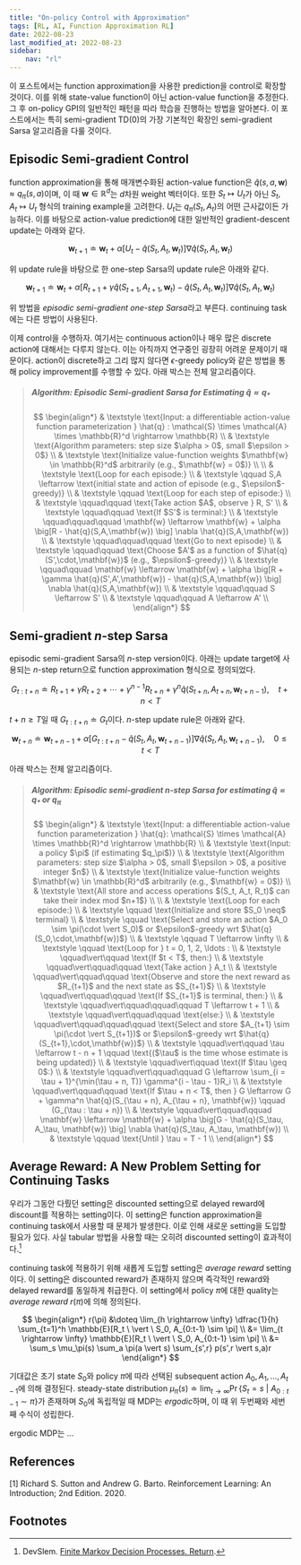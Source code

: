 ```yaml
---
title: "On-policy Control with Approximation"
tags: [RL, AI, Function Approximation RL]
date: 2022-08-23
last_modified_at: 2022-08-23
sidebar:
    nav: "rl"
---
```


이 포스트에서는 function approximation을 사용한 prediction을 control로 확장할 것이다. 이를 위해 state-value function이 아닌 action-value function을 추정한다. 그 후 on-policy GPI의 일반적인 패턴을 따라 학습을 진행하는 방법을 알아본다. 이 포스트에서는 특히 semi-gradient TD(0)의 가장 기본적인 확장인 semi-gradient Sarsa 알고리즘을 다룰 것이다.

## Episodic Semi-gradient Control

function approximation을 통해 매개변수화된 action-value function은 $\hat{q}(s,a,\mathbf{w}) \approx q_\pi(s,a)$이며, 이 때 $\mathbf{w} \in \mathbb{R}^d$는 $d$차원 weight 벡터이다. 또한 $S_t \mapsto U_t$가 아닌 $S_t, A_t \mapsto U_t$ 형식의 training example을 고려한다. $U_t$는 $q_\pi(S_t,A_t)$의 어떤 근사값이든 가능하다. 이를 바탕으로 action-value prediction에 대한 일반적인 gradient-descent update는 아래와 같다.

$$
\mathbf{w}_{t+1} \doteq \mathbf{w}_t + \alpha \Big[ U_t - \hat{q}(S_t,A_t,\mathbf{w}_t) \Big] \nabla \hat{q}(S_t,A_t,\mathbf{w}_t)
$$

위 update rule을 바탕으로 한 one-step Sarsa의 update rule은 아래와 같다.

$$
\mathbf{w}_{t+1} \doteq \mathbf{w}_t + \alpha \Big[ R_{t+1} + \gamma \hat{q}(S_{t+1},A_{t+1},\mathbf{w}_t) - \hat{q}(S_t,A_t,\mathbf{w}_t) \Big] \nabla \hat{q}(S_t,A_t,\mathbf{w}_t)
$$

위 방법을 *episodic semi-gradient one-step Sarsa*라고 부른다. continuing task에는 다른 방법이 사용된다.

이제 control을 수행하자. 여기서는 continuous action이나 매우 많은 discrete action에 대해서는 다루지 않는다. 이는 아직까지 연구중인 굉장히 어려운 문제이기 때문이다. action이 discrete하고 그리 많지 않다면 $\epsilon$-greedy policy와 같은 방법을 통해 policy improvement를 수행할 수 있다. 아래 박스는 전체 알고리즘이다.

> ##### $\text{Algorithm: Episodic Semi-gradient Sarsa for Estimating } \hat{q} \approx q_\ast$  
> $$
> \begin{align*}
> & \textstyle \text{Input: a differentiable action-value function parameterization } \hat{q} : \mathcal{S} \times \mathcal{A} \times \mathbb{R}^d \rightarrow \mathbb{R} \\
> & \textstyle \text{Algorithm parameters: step size $\alpha > 0$, small $\epsilon > 0$} \\
> & \textstyle \text{Initialize value-function weights $\mathbf{w} \in \mathbb{R}^d$ arbitrarily (e.g., $\mathbf{w} = 0$)} \\
> \\
> & \textstyle \text{Loop for each episode:} \\
> & \textstyle \qquad S,A \leftarrow \text{initial state and action of episode (e.g., $\epsilon$-greedy)} \\
> & \textstyle \qquad \text{Loop for each step of episode:} \\
> & \textstyle \qquad\qquad \text{Take action $A$, observe } R, S' \\
> & \textstyle \qquad\qquad \text{If $S'$ is terminal:} \\
> & \textstyle \qquad\qquad\qquad \mathbf{w} \leftarrow \mathbf{w} + \alpha \big[R - \hat{q}(S,A,\mathbf{w}) \big] \nabla \hat{q}(S,A,\mathbf{w}) \\
> & \textstyle \qquad\qquad\qquad \text{Go to next episode} \\
> & \textstyle \qquad\qquad \text{Choose $A'$ as a function of $\hat{q}(S',\cdot,\mathbf{w})$ (e.g., $\epsilon$-greedy)} \\
> & \textstyle \qquad\qquad \mathbf{w} \leftarrow \mathbf{w} + \alpha \big[R + \gamma \hat{q}(S',A',\mathbf{w}) - \hat{q}(S,A,\mathbf{w}) \big] \nabla \hat{q}(S,A,\mathbf{w}) \\
> & \textstyle \qquad\qquad S \leftarrow S' \\
> & \textstyle \qquad\qquad A \leftarrow A' \\
> \end{align*}
> $$

## Semi-gradient $n$-step Sarsa

episodic semi-gradient Sarsa의 $n$-step version이다. 아래는 update target에 사용되는 $n$-step return으로 function approximation 형식으로 정의되었다.

$$
G_{t:{t+n}} \doteq R_{t+1} + \gamma R_{t+2} + \cdots + \gamma^{n-1}R_{t+n} + \gamma^n \hat{q}(S_{t+n}, A_{t+n}, \mathbf{w}_{t+n-1}), \quad t + n < T
$$

$t+n \geq T$일 때 $G_{t:t+n} \doteq G_t$이다. $n$-step update rule은 아래와 같다.

$$
\mathbf{w}_{t+n} \doteq \mathbf{w}_{t+n-1} + \alpha \Big[ G_{t:t+n} - \hat{q}(S_t,A_t,\mathbf{w}_{t+n-1}) \Big] \nabla \hat{q}(S_t,A_t,\mathbf{w}_{t+n-1}), \quad 0 \leq t < T
$$

아래 박스는 전체 알고리즘이다.

> ##### $\text{Algorithm: Episodic semi-gradient $n$-step Sarsa for estimating } \hat{q} \approx q_\ast \text{ or } q_\pi$  
> $$
> \begin{align*}
> & \textstyle \text{Input: a differentiable action-value function parameterization } \hat{q}: \mathcal{S} \times \mathcal{A} \times \mathbb{R}^d \rightarrow \mathbb{R} \\
> & \textstyle \text{Input: a policy $\pi$ (if estimating $q_\pi$)} \\
> & \textstyle \text{Algorithm parameters: step size $\alpha > 0$, small $\epsilon > 0$, a positive integer $n$} \\
> & \textstyle \text{Initialize value-function weights $\mathbf{w} \in \mathbb{R}^d$ arbitrarily (e.g., $\mathbf{w} = 0$)} \\
> & \textstyle \text{All store and access operations $(S_t, A_t, R_t)$ can take their index mod $n+1$} \\
> \\
> & \textstyle \text{Loop for each episode:} \\
> & \textstyle \qquad \text{Initialize and store $S_0 \neq$ terminal} \\
> & \textstyle \qquad \text{Select and store an action $A_0 \sim \pi(\cdot \vert S_0)$ or $\epsilon$-greedy wrt $\hat{q}(S_0,\cdot,\mathbf{w})$} \\
> & \textstyle \qquad T \leftarrow \infty \\
> & \textstyle \qquad \text{Loop for } t = 0, 1, 2, \ldots : \\
> & \textstyle \qquad\vert\qquad \text{If $t < T$, then:} \\
> & \textstyle \qquad\vert\qquad\qquad \text{Take action } A_t \\
> & \textstyle \qquad\vert\qquad\qquad \text{Observe and store the next reward as $R_{t+1}$ and the next state as $S_{t+1}$} \\
> & \textstyle \qquad\vert\qquad\qquad \text{If $S_{t+1}$ is terminal, then:} \\
> & \textstyle \qquad\vert\qquad\qquad\qquad T \leftarrow t + 1 \\
> & \textstyle \qquad\vert\qquad\qquad \text{else:} \\
> & \textstyle \qquad\vert\qquad\qquad\qquad \text{Select and store $A_{t+1} \sim \pi(\cdot \vert S_{t+1})$ or $\epsilon$-greedy wrt $\hat{q}(S_{t+1},\cdot,\mathbf{w})$} \\
> & \textstyle \qquad\vert\qquad \tau \leftarrow t - n + 1 \qquad \text{($\tau$ is the time whose estimate is being updated)} \\
> & \textstyle \qquad\vert\qquad \text{If $\tau \geq 0$:} \\
> & \textstyle \qquad\vert\qquad\qquad G \leftarrow \sum_{i = \tau + 1}^{\min(\tau + n, T)} \gamma^{i - \tau - 1}R_i \\
> & \textstyle \qquad\vert\qquad\qquad \text{If $\tau + n < T$, then } G \leftarrow G + \gamma^n \hat{q}(S_{\tau + n}, A_{\tau + n}, \mathbf{w}) \qquad (G_{\tau : \tau + n}) \\
> & \textstyle \qquad\vert\qquad\qquad \mathbf{w} \leftarrow \mathbf{w} + \alpha \big[G - \hat{q}(S_\tau, A_\tau, \mathbf{w}) \big] \nabla \hat{q}(S_\tau, A_\tau, \mathbf{w}) \\
> & \textstyle \qquad \text{Until } \tau = T - 1 \\
> \end{align*}
> $$

## Average Reward: A New Problem Setting for Continuing Tasks

우리가 그동안 다뤘던 setting은 discounted setting으로 delayed reward에 discount를 적용하는 setting이다. 이 setting은 function approximation을 continuing task에서 사용할 때 문제가 발생한다. 이로 인해 새로운 setting을 도입할 필요가 있다. 사실 tabular 방법을 사용할 때는 오히려 discounted setting이 효과적이다.[^1]

continuing task에 적용하기 위해 새롭게 도입할 setting은 *average reward* setting이다. 이 setting은 discounted reward가 존재하지 않으며 즉각적인 reward와 delayed reward를 동일하게 취급한다. 이 setting에서 policy $\pi$에 대한 quality는 *average reward* $r(\pi)$에 의해 정의된다.

$$
\begin{align*}
    r(\pi) &\doteq \lim_{h \rightarrow \infty} \dfrac{1}{h} \sum_{t=1}^h \mathbb{E}[R_t \ \vert \ S_0, A_{0:t-1} \sim \pi] \\
    &= \lim_{t \rightarrow \infty} \mathbb{E}[R_t \ \vert \ S_0, A_{0:t-1} \sim \pi] \\
    &= \sum_s \mu_\pi(s) \sum_a \pi(a \vert s) \sum_{s',r} p(s',r \vert s,a)r
\end{align*}
$$

기대값은 초기 state $S_0$와 policy $\pi$에 따라 선택된 subsequent action $A_0, A_1, \dots, A_{t-1}$에 의해 결정된다. steady-state distribution $\mu_\pi(s) \doteq \lim_{t \rightarrow \infty} \Pr \{ S_t=s \ \vert \ A_{0:t-1} \sim \pi \}$가 존재하며 $S_0$에 독립적일 때 MDP는 *ergodic*하며, 이 때 위 두번째와 세번째 수식이 성립한다.

ergodic MDP는 ...

## References

[1] Richard S. Sutton and Andrew G. Barto. Reinforcement Learning: An Introduction; 2nd Edition. 2020.  

## Footnotes

[^1]: DevSlem. [Finite Markov Decision Processes. Return](../finite-markov-decision-processes/#return).